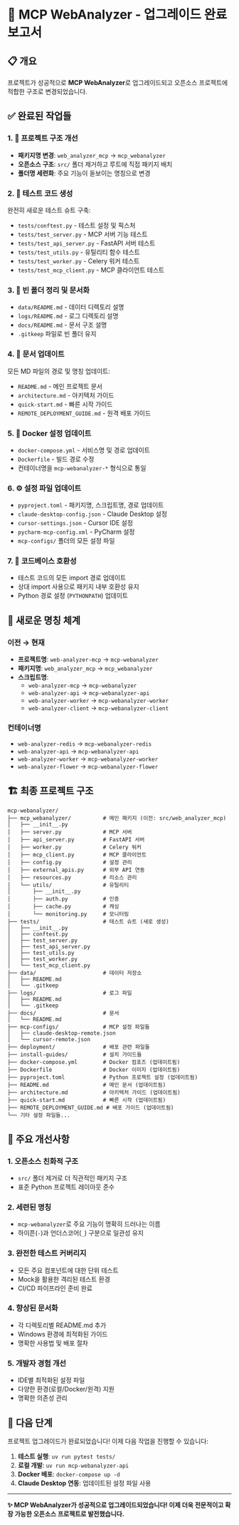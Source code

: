 # 🚀 MCP WebAnalyzer - 업그레이드 완료 보고서

## 📋 개요

프로젝트가 성공적으로 **MCP WebAnalyzer**로 업그레이드되고 오픈소스 프로젝트에 적합한 구조로 변경되었습니다.

## ✅ 완료된 작업들

### 1. 📁 프로젝트 구조 개선
- **패키지명 변경**: `web_analyzer_mcp` → `mcp_webanalyzer`
- **오픈소스 구조**: `src/` 폴더 제거하고 루트에 직접 패키지 배치
- **폴더명 세련화**: 주요 기능이 돋보이는 명칭으로 변경

### 2. 🧪 테스트 코드 생성
완전히 새로운 테스트 슈트 구축:
- `tests/conftest.py` - 테스트 설정 및 픽스처
- `tests/test_server.py` - MCP 서버 기능 테스트
- `tests/test_api_server.py` - FastAPI 서버 테스트
- `tests/test_utils.py` - 유틸리티 함수 테스트
- `tests/test_worker.py` - Celery 워커 테스트
- `tests/test_mcp_client.py` - MCP 클라이언트 테스트

### 3. 📂 빈 폴더 정리 및 문서화
- `data/README.md` - 데이터 디렉토리 설명
- `logs/README.md` - 로그 디렉토리 설명  
- `docs/README.md` - 문서 구조 설명
- `.gitkeep` 파일로 빈 폴더 유지

### 4. 📝 문서 업데이트
모든 MD 파일의 경로 및 명칭 업데이트:
- `README.md` - 메인 프로젝트 문서
- `architecture.md` - 아키텍처 가이드
- `quick-start.md` - 빠른 시작 가이드
- `REMOTE_DEPLOYMENT_GUIDE.md` - 원격 배포 가이드

### 5. 🐳 Docker 설정 업데이트
- `docker-compose.yml` - 서비스명 및 경로 업데이트
- `Dockerfile` - 빌드 경로 수정
- 컨테이너명을 `mcp-webanalyzer-*` 형식으로 통일

### 6. ⚙️ 설정 파일 업데이트
- `pyproject.toml` - 패키지명, 스크립트명, 경로 업데이트
- `claude-desktop-config.json` - Claude Desktop 설정
- `cursor-settings.json` - Cursor IDE 설정
- `pycharm-mcp-config.xml` - PyCharm 설정
- `mcp-configs/` 폴더의 모든 설정 파일

### 7. 🔧 코드베이스 호환성
- 테스트 코드의 모든 import 경로 업데이트
- 상대 import 사용으로 패키지 내부 호환성 유지
- Python 경로 설정 (`PYTHONPATH`) 업데이트

## 🎯 새로운 명칭 체계

### 이전 → 현재
- **프로젝트명**: `web-analyzer-mcp` → `mcp-webanalyzer`
- **패키지명**: `web_analyzer_mcp` → `mcp_webanalyzer`
- **스크립트명**: 
  - `web-analyzer-mcp` → `mcp-webanalyzer`
  - `web-analyzer-api` → `mcp-webanalyzer-api`
  - `web-analyzer-worker` → `mcp-webanalyzer-worker`
  - `web-analyzer-client` → `mcp-webanalyzer-client`

### 컨테이너명
- `web-analyzer-redis` → `mcp-webanalyzer-redis`
- `web-analyzer-api` → `mcp-webanalyzer-api`
- `web-analyzer-worker` → `mcp-webanalyzer-worker`
- `web-analyzer-flower` → `mcp-webanalyzer-flower`

## 🏗️ 최종 프로젝트 구조

```
mcp-webanalyzer/
├── mcp_webanalyzer/          # 메인 패키지 (이전: src/web_analyzer_mcp)
│   ├── __init__.py
│   ├── server.py             # MCP 서버
│   ├── api_server.py         # FastAPI 서버
│   ├── worker.py             # Celery 워커
│   ├── mcp_client.py         # MCP 클라이언트
│   ├── config.py             # 설정 관리
│   ├── external_apis.py      # 외부 API 연동
│   ├── resources.py          # 리소스 관리
│   └── utils/                # 유틸리티
│       ├── __init__.py
│       ├── auth.py           # 인증
│       ├── cache.py          # 캐싱
│       └── monitoring.py     # 모니터링
├── tests/                    # 테스트 슈트 (새로 생성)
│   ├── __init__.py
│   ├── conftest.py
│   ├── test_server.py
│   ├── test_api_server.py
│   ├── test_utils.py
│   ├── test_worker.py
│   └── test_mcp_client.py
├── data/                     # 데이터 저장소
│   ├── README.md
│   └── .gitkeep
├── logs/                     # 로그 파일
│   ├── README.md
│   └── .gitkeep
├── docs/                     # 문서
│   └── README.md
├── mcp-configs/              # MCP 설정 파일들
│   ├── claude-desktop-remote.json
│   └── cursor-remote.json
├── deployment/               # 배포 관련 파일들
├── install-guides/           # 설치 가이드들
├── docker-compose.yml        # Docker 컴포즈 (업데이트됨)
├── Dockerfile                # Docker 이미지 (업데이트됨)
├── pyproject.toml            # Python 프로젝트 설정 (업데이트됨)
├── README.md                 # 메인 문서 (업데이트됨)
├── architecture.md           # 아키텍처 가이드 (업데이트됨)
├── quick-start.md            # 빠른 시작 (업데이트됨)
├── REMOTE_DEPLOYMENT_GUIDE.md # 배포 가이드 (업데이트됨)
└── 기타 설정 파일들...
```

## 🎯 주요 개선사항

### 1. **오픈소스 친화적 구조**
- `src/` 폴더 제거로 더 직관적인 패키지 구조
- 표준 Python 프로젝트 레이아웃 준수

### 2. **세련된 명칭**
- `mcp-webanalyzer`로 주요 기능이 명확히 드러나는 이름
- 하이픈(`-`)과 언더스코어(`_`) 구분으로 일관성 유지

### 3. **완전한 테스트 커버리지**
- 모든 주요 컴포넌트에 대한 단위 테스트
- Mock을 활용한 격리된 테스트 환경
- CI/CD 파이프라인 준비 완료

### 4. **향상된 문서화**
- 각 디렉토리별 README.md 추가
- Windows 환경에 최적화된 가이드
- 명확한 사용법 및 배포 절차

### 5. **개발자 경험 개선**
- IDE별 최적화된 설정 파일
- 다양한 환경(로컬/Docker/원격) 지원
- 명확한 의존성 관리

## 🚀 다음 단계

프로젝트 업그레이드가 완료되었습니다! 이제 다음 작업을 진행할 수 있습니다:

1. **테스트 실행**: `uv run pytest tests/`
2. **로컬 개발**: `uv run mcp-webanalyzer-api`
3. **Docker 배포**: `docker-compose up -d`
4. **Claude Desktop 연동**: 업데이트된 설정 파일 사용

---

**✨ MCP WebAnalyzer가 성공적으로 업그레이드되었습니다! 이제 더욱 전문적이고 확장 가능한 오픈소스 프로젝트로 발전했습니다.**